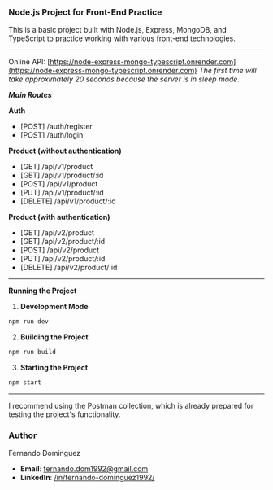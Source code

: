 ### Node.js Project for Front-End Practice

This is a basic project built with Node.js, Express, MongoDB, and TypeScript to practice working with various front-end technologies.

---
Online API: [https://node-express-mongo-typescript.onrender.com](https://node-express-mongo-typescript.onrender.com)
*The first time will take approximately 20 seconds because the server is in sleep mode.*

***Main Routes***

**Auth**
- [POST] /auth/register
- [POST] /auth/login

**Product (without authentication)**
- [GET]     /api/v1/product
- [GET]     /api/v1/product/:id
- [POST]    /api/v1/product
- [PUT]     /api/v1/product/:id
- [DELETE]  /api/v1/product/:id

**Product (with authentication)**
- [GET]     /api/v2/product
- [GET]     /api/v2/product/:id
- [POST]    /api/v2/product
- [PUT]     /api/v2/product/:id
- [DELETE]  /api/v2/product/:id

---

**Running the Project**

1. **Development Mode**
```sh
npm run dev
```

2. **Building the Project**
```sh
npm run build
```

3. **Starting the Project**
```sh
npm start
```

---

I recommend using the Postman collection, which is already prepared for testing the project's functionality.

### Author

Fernando Dominguez

- __Email__: fernando.dom1992@gmail.com
- __LinkedIn__: [/in/fernando-dominguez1992/](https://www.linkedin.com/in/fernando-dominguez1992/)
